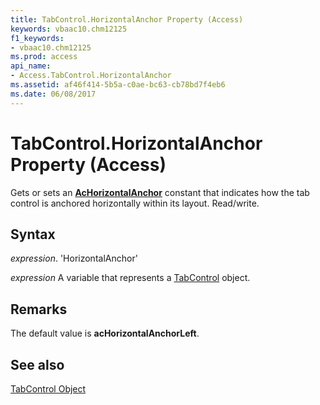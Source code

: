 ```yaml
---
title: TabControl.HorizontalAnchor Property (Access)
keywords: vbaac10.chm12125
f1_keywords:
- vbaac10.chm12125
ms.prod: access
api_name:
- Access.TabControl.HorizontalAnchor
ms.assetid: af46f414-5b5a-c0ae-bc63-cb78bd7f4eb6
ms.date: 06/08/2017
---
```



# TabControl.HorizontalAnchor Property (Access)

Gets or sets an  **[AcHorizontalAnchor](Access.AcHorizontalAnchor.md)** constant that indicates how the tab control is anchored horizontally within its layout. Read/write.


## Syntax

 _expression_. 'HorizontalAnchor'

 _expression_ A variable that represents a [TabControl](./Access.TabControl.md) object.


## Remarks

The default value is  **acHorizontalAnchorLeft**.


## See also


[TabControl Object](Access.TabControl.md)

